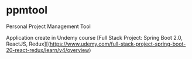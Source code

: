 # ppmtool
Personal Project Management Tool

Application create in Undemy course [Full Stack Project: Spring Boot 2.0, ReactJS, Redux][(https://www.udemy.com/full-stack-project-spring-boot-20-react-redux/learn/v4/overview)
